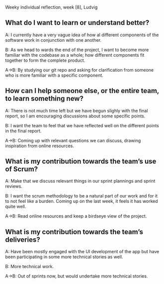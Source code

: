Weeky individual reflection, week \[8], Ludvig

## What do I want to learn or understand better?

A: I currently have a very vague idea of how al different components of the software work in conjunction with one another.

B: As we head to wards the end of the project, I want to become more familiar with the codebase as a whole; how different components fit together to form the complete product.

A->B: By studying our git repo and asking for clarification from someone who is more familiar with a specific component.

## How can I help someone else, or the entire team, to learn something new?

A: There is not much time left but we have begun slighly with the final report, so I am encouraging discussions about some specific points.

B: I want the team to feel that we have reflected well on the different points in the final report.

A->B: Coming up with relevant questions we can discuss, drawing inspiration from online resources.

## What is my contribution towards the team’s use of Scrum?

A: Make that we discuss relevant things in our sprint plannings and sprint reviews.

B: I want the scrum methodology to be a natural part of our work and for it to not feel like a burden. Coming up on the last week, it feels it has worked quite well.

A->B: Read online resources and keep a birdseye view of the project.

## What is my contribution towards the team’s deliveries?

A: Have been mostly engaged with the UI development of the app but have been participating in some more technical stories as well.

B: More technical work.

A->B: Out of sprints now, but would undertake more technical stories.